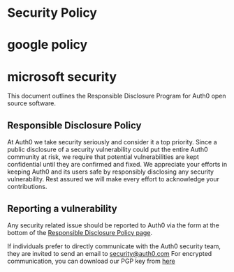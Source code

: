 # Security Policy
# google policy 
# microsoft security 

This document outlines the Responsible Disclosure Program for Auth0
open source software.

## Responsible Disclosure Policy

At Auth0 we take security seriously and consider it a top priority. Since a
public disclosure of a security vulnerability could put the entire Auth0
community at risk, we require that potential vulnerabilities are kept
confidential until they are confirmed and fixed. We appreciate your efforts in
keeping Auth0 and its users safe by responsibly disclosing any security
vulnerability. Rest assured we will make every effort to acknowledge your
contributions.

## Reporting a vulnerability

Any security related issue should be reported to Auth0 via the form at the
bottom of the [Responsible Disclosure Policy
page](https://auth0.com/responsible-disclosure-policy/).

If individuals prefer to directly communicate with the Auth0 security team,
they are invited to send an email to security@auth0.com For encrypted
communication, you can download our PGP key from
[here](https://cdn.auth0.com/website/security/pgp/171A6588004C96B6A8E8A130B54BE3C0D18F0FE7.pub)
